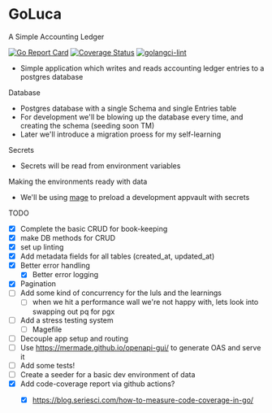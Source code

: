 # GoLuca

A Simple Accounting Ledger

[![Go Report Card](https://goreportcard.com/badge/github.com/abelgoodwin1988/GoLuca)](https://goreportcard.com/report/github.com/abelgoodwin1988/GoLuca) [![Coverage Status](https://coveralls.io/repos/github/abelgoodwin1988/GoLuca/badge.svg?branch=main)](https://coveralls.io/github/abelgoodwin1988/GoLuca?branch=main) [![golangci-lint](https://github.com/abelgoodwin1988/GoLuca/actions/workflows/golint-ci.yml/badge.svg)](https://github.com/abelgoodwin1988/GoLuca/actions/workflows/golint-ci.yml)

- Simple application which writes and reads accounting ledger entries to a postgres database

Database

- Postgres database with a single Schema and single Entries table
- For development we'll be blowing up the database every time, and creating the schema (seeding soon TM)
- Later we'll introduce a migration proess for my self-learning

Secrets

- Secrets will be read from environment variables

Making the environments ready with data

- We'll be using [mage](https://magefile.org/) to preload a development appvault with secrets

TODO

- [x] Complete the basic CRUD for book-keeping
- [x] make DB methods for CRUD
- [x] set up linting
- [x] Add metadata fields for all tables (created_at, updated_at)
- [x] Better error handling
    - [x] Better error logging
- [x] Pagination
- [ ] Add some kind of concurrency for the luls and the learnings
    - [ ] when we hit a performance wall we're not happy with, lets look into swapping out pq for pgx
- [ ] Add a stress testing system
    - [ ] Magefile
- [ ] Decouple app setup and routing
- [ ] Use https://mermade.github.io/openapi-gui/ to generate OAS and serve it
- [ ] Add some tests!
- [ ] Create a seeder for a basic dev environment of data
- [x] Add code-coverage report via github actions?
    - [x] https://blog.seriesci.com/how-to-measure-code-coverage-in-go/

